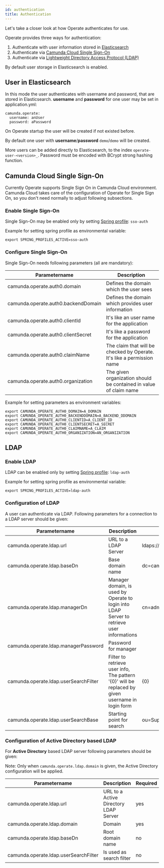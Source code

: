 ```yaml
---
id: authentication
title: Authentication
---
```


Let's take a closer look at how Operate authenticates for use.

Operate provides three ways for authentication:

1. Authenticate with user information stored in [Elasticsearch](#user-in-elasticsearch)
2. Authenticate via [Camunda Cloud Single Sign-On](#camunda-cloud-single-sign-on)
3. Authenticate via [Lightweight Directory Access Protocol (LDAP)](#ldap)

By default user storage in Elasticsearch is enabled.

## User in Elasticsearch

In this mode the user authenticates with username and password, that are stored in Elasticsearch.
**username** and **password** for one user may be set in application.yml:

```
camunda.operate:
  username: anUser
  password: aPassword
```

On Operate startup the user will be created if not existed before.

By default one user with **username**/**password** `demo`/`demo` will be created.

More users can be added directly to Elasticsearch, to the index `operate-user-<version>_`. Password must be encoded with BCrypt strong hashing function.

## Camunda Cloud Single Sign-On

Currently Operate supports Single Sign On in Camunda Cloud environment. Camunda Cloud takes care of the configuration of Operate for Single Sign On,
so you don't need normally to adjust following subsections.

### Enable Single Sign-On

Single Sign-On may be enabled only by setting [Spring profile](https://docs.spring.io/spring-boot/docs/current/reference/html/spring-boot-features.html#boot-features-profiles): `sso-auth`

Example for setting spring profile as environmental variable:
```
export SPRING_PROFILES_ACTIVE=sso-auth
```

### Configure Single Sign-On

Single Sign-On needs following parameters (all are mandatory):

Parametername |Description
--------------|-------------
camunda.operate.auth0.domain | Defines the domain which the user sees
camunda.operate.auth0.backendDomain | Defines the domain which provides user information
camunda.operate.auth0.clientId | It's like an user name for the application
camunda.operate.auth0.clientSecret | It's like a password for the application
camunda.operate.auth0.claimName | The claim that will be checked by Operate. It's like a permission name
camunda.operate.auth0.organization | The given organization should be contained in value of claim name

Example for setting parameters as environment variables:

```
export CAMUNDA_OPERATE_AUTH0_DOMAIN=A_DOMAIN
export CAMUNDA_OPERATE_AUTH0_BACKENDDOMAIN=A_BACKEND_DDOMAIN
export CAMUNDA_OPERATE_AUTH0_CLIENTID=A_CLIENT_ID
export CAMUNDA_OPERATE_AUTH0_CLIENTSECRET=A_SECRET
export CAMUNDA_OPERATE_AUTH0_CLAIMNAME=A_CLAIM
export CAMUNDA_OPERATE_AUTH0_ORGANIZATION=AN_ORGANIZATION
```
## LDAP

### Enable LDAP

LDAP can be enabled only by setting [Spring profile](https://docs.spring.io/spring-boot/docs/current/reference/html/spring-boot-features.html#boot-features-profiles): `ldap-auth`

Example for setting spring profile as environmental variable:
```
export SPRING_PROFILES_ACTIVE=ldap-auth
```

### Configuration of LDAP
A user can authenticate via LDAP.
Following parameters for a connection to a LDAP server should be given:

 Parametername |Description | Example| Required
 --------------|------------|---------|--------
 camunda.operate.ldap.url | URL to a LDAP Server | ldaps://camunda.com/ | yes
 camunda.operate.ldap.baseDn| Base domain name | dc=camunda,dc=com| yes
 camunda.operate.ldap.managerDn| Manager domain, is used by Operate to login into LDAP Server to retrieve user informations | cn=admin,dc=camunda,dc=com| yes
 camunda.operate.ldap.managerPassword| Password for manager| |yes
 camunda.operate.ldap.userSearchFilter| Filter to retrieve user info, The pattern '{0}' will be replaced by given username in login form| {0} | no, Default is {0}
 camunda.operate.ldap.userSearchBase| Starting point for search| ou=Support,dc=camunda,dc=com| no

### Configuration of Active Directory based LDAP
For **Active Directory** based LDAP server following parameters should  be given:

Note: Only when `camunda.operate.ldap.domain` is given, the Active Directory configuration will be applied.

 Parametername |Description |  Required
 --------------|------------|---------
 camunda.operate.ldap.url | URL to a Active Directory LDAP Server |  yes
 camunda.operate.ldap.domain| Domain | yes
 camunda.operate.ldap.baseDn| Root domain name | no
 camunda.operate.ldap.userSearchFilter| Is used as search filter | no

